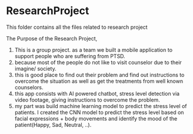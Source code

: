 # ResearchProject
This folder contains all the files related to research project

The Purpose of the Research Project, 
1. This is a group project. as a team we built a mobile application to support people who are suffering from PTSD. 
2. because most of the people do not like to visit counselor due to their imagine/ society. 
3. this is good place to find out their problem and find out instructions to overcome the situation as well as get the treatments from well known counselors.
4. this app consists with AI powered chatbot, stress level detection via video footage, giving instructions to overcome the problem. 
5. my part was build machine learning model to predict the stress level of patients. I created the CNN model to predict the stress level 
based on facial expressions + body movements and identify the mood of the patient(Happy, Sad, Neutral, ..). 
  

